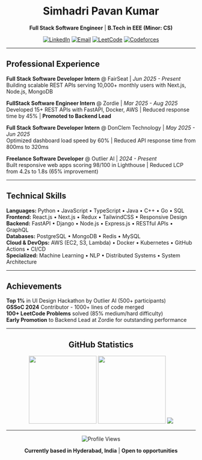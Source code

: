 <div align="center">

# Simhadri Pavan Kumar

**Full Stack Software Engineer** | **B.Tech in EEE (Minor: CS)**

[![LinkedIn](https://img.shields.io/badge/LinkedIn-0A66C2?style=flat&logo=linkedin&logoColor=white)](https://linkedin.com/in/simhadri-pavan-kumar-14b87027b)
[![Email](https://img.shields.io/badge/Email-EA4335?style=flat&logo=gmail&logoColor=white)](mailto:pavankumarsimhadri987@gmail.com)
[![LeetCode](https://img.shields.io/badge/LeetCode-FFA116?style=flat&logo=leetcode&logoColor=black)](https://leetcode.com/u/pavankumarsimhadri987/)
[![Codeforces](https://img.shields.io/badge/Codeforces-1F8ACB?style=flat&logo=codeforces&logoColor=white)](https://codeforces.com/profile/pavanqwerty)

</div>

---

## Professional Experience

**Full Stack Software Developer Intern** @ FairSeat | *Jun 2025 - Present*  
Building scalable REST APIs serving 10,000+ monthly users with Next.js, Node.js, MongoDB

**FullStack Software Engineer Intern** @ Zordie | *Mar 2025 - Aug 2025*  
Developed 15+ REST APIs with FastAPI, Docker, AWS | Reduced response time by 45% | **Promoted to Backend Lead**

**Full Stack Software Developer Intern** @ DonClem Technology | *May 2025 - Jun 2025*  
Optimized dashboard load speed by 60% | Reduced API response time from 800ms to 320ms

**Freelance Software Developer** @ Outlier AI | *2024 - Present*  
Built responsive web apps scoring 98/100 in Lighthouse | Reduced LCP from 4.2s to 1.8s (65% improvement)

---

## Technical Skills

**Languages:** Python • JavaScript • TypeScript • Java • C++ • Go • SQL  
**Frontend:** React.js • Next.js • Redux • TailwindCSS • Responsive Design  
**Backend:** FastAPI • Django • Node.js • Express.js • RESTful APIs • GraphQL  
**Databases:** PostgreSQL • MongoDB • Redis • MySQL  
**Cloud & DevOps:** AWS (EC2, S3, Lambda) • Docker • Kubernetes • GitHub Actions • CI/CD  
**Specialized:** Machine Learning • NLP • Distributed Systems • System Architecture

---

## Achievements

**Top 1%** in UI Design Hackathon by Outlier AI (500+ participants)  
**GSSoC 2024** Contributor - 1000+ lines of code merged  
**100+ LeetCode Problems** solved (85% medium/hard difficulty)  
**Early Promotion** to Backend Lead at Zordie for outstanding performance

---

<div align="center">

## GitHub Statistics

<img height="180em" src="https://github-readme-stats.vercel.app/api?username=pavannani99&show_icons=true&theme=github_dark&hide_border=true&bg_color=0D1117&title_color=58A6FF&icon_color=1F6FEB&text_color=C9D1D9&include_all_commits=true&count_private=true"/>
<img height="180em" src="https://github-readme-stats.vercel.app/api/top-langs/?username=pavannani99&layout=compact&theme=github_dark&hide_border=true&bg_color=0D1117&title_color=58A6FF&text_color=C9D1D9&langs_count=6"/>

<img src="https://github-readme-streak-stats.herokuapp.com/?user=pavannani99&theme=github-dark-blue&hide_border=true&background=0D1117&stroke=58A6FF&ring=1F6FEB&fire=F85149&currStreakLabel=C9D1D9&sideLabels=C9D1D9"/>

</div>

---

<div align="center">

![Profile Views](https://komarev.com/ghpvc/?username=pavannani99&color=58A6FF&style=flat&label=Profile+Views)

**Currently based in Hyderabad, India** | **Open to opportunities**

</div>
